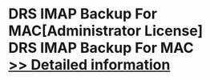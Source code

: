 # DRS IMAP Backup For MAC[Administrator License]<br />DRS IMAP Backup For MAC<br />[>> Detailed information](https://secure.shareit.com/shareit/product.html?productid=301004913&affiliateid=200057808)